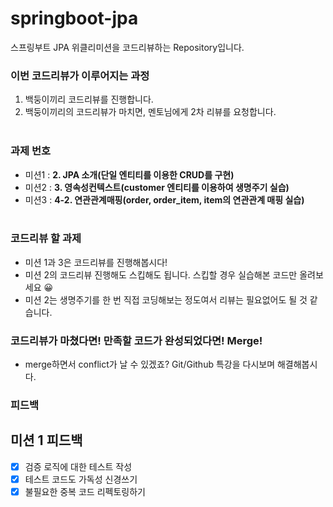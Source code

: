 # springboot-jpa

스프링부트 JPA 위클리미션을 코드리뷰하는 Repository입니다.

### 이번 코드리뷰가 이루어지는 과정

1. 백둥이끼리 코드리뷰를 진행합니다.
2. 백둥이끼리의 코드리뷰가 마치면, 멘토님에게 2차 리뷰를 요청합니다.  
   <br/>

### 과제 번호

- 미션1 : **2. JPA 소개(단일 엔티티를 이용한 CRUD를 구현)**
- 미션2 : **3. 영속성컨텍스트(customer 엔티티를 이용하여 생명주기 실습)**
- 미션3 : **4-2. 연관관계매핑(order, order_item, item의 연관관계 매핑 실습)**    
  <br/>

### 코드리뷰 할 과제

- 미션 1과 3은 코드리뷰를 진행해봅시다!
- 미션 2의 코드리뷰 진행해도 스킵해도 됩니다. 스킵할 경우 실습해본 코드만 올려보세요 😀
- 미션 2는 생명주기를 한 번 직접 코딩해보는 정도여서 리뷰는 필요없어도 될 것 같습니다.
  <br/>

### 코드리뷰가 마쳤다면! 만족할 코드가 완성되었다면! Merge!

- merge하면서 conflict가 날 수 있겠죠? Git/Github 특강을 다시보며 해결해봅시다.


### 피드백

## 미션 1 피드백
- [X] 검증 로직에 대한 테스트 작성
- [X] 테스트 코드도 가독성 신경쓰기
- [X] 불필요한 중복 코드 리펙토링하기